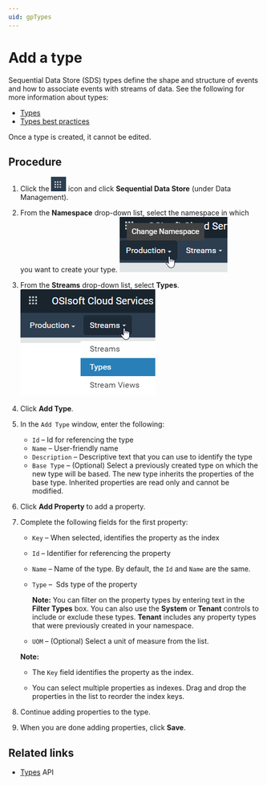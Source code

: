 ```yaml
---
uid: gpTypes
---
```


# Add a type

Sequential Data Store (SDS) types define the shape and structure of events and how to associate events with streams of data. See the following for more information about types:

- [Types](xref:ccTypes)
- [Types best practices](xref:bpTypes)

Once a type is created, it cannot be edited. 

## Procedure

1. Click the ![Menu icon](../images/menu-icon.png) icon and click **Sequential Data Store** (under Data Management).

1. From the **Namespace** drop-down list, select the namespace in which you want to create your type.  ![Namespace list](../images/sds-namespace.png)

1. From the **Streams** drop-down list, select **Types**. ![Streams list](../images/sds-types-procedure-types-list.png)

1. Click **Add Type**.

1. In the `Add Type` window, enter the following:

   - `Id` &ndash; Id for referencing the type
   - `Name` &ndash; User-friendly name
   - `Description` &ndash; Descriptive text that you can use to identify the type
   - `Base Type` &ndash; (Optional) Select a previously created type on which the new type will be based. The new type inherits the properties of the base type. Inherited properties are read only and cannot be modified.

1. Click  **Add Property** to add a property.

1. Complete the following fields for the first property:
   - `Key` &ndash;  When selected, identifies the property as the index 
   
   - `Id` &ndash; Identifier for referencing the property
   
   - `Name` &ndash; Name of the type. By default, the `Id` and `Name` are the same. 
   
   - `Type` &ndash;  Sds type of the property
   
     **Note:** You can filter on the property types by entering text in the **Filter Types** box. You can also use the **System** or **Tenant** controls to include or exclude these types. **Tenant** includes any property types that were previously created in your namespace. <!-- What does System include? All types in all tenants? --> 
   
   - `UOM` &ndash; (Optional) Select a unit of measure from the list. 
   
   **Note:**
   
   - The `Key` field identifies the property as the index.
   
   - You can select multiple properties as indexes. Drag and drop the properties in the list to reorder the index keys.
   
1. Continue adding properties to the type.

1. When you are done adding properties, click **Save**.

## Related links

- [Types](xref:sdsTypes) API